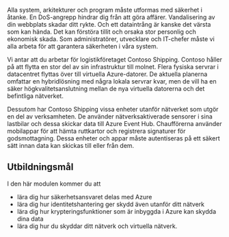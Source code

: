 Alla system, arkitekturer och program måste utformas med säkerhet i åtanke. En DoS-angrepp hindrar dig från att göra affärer. Vandalisering av din webbplats skadar ditt rykte. Och ett dataintrång är kanske det värsta som kan hända. Det kan förstöra tillit och orsaka stor personlig och ekonomisk skada. Som administratörer, utvecklare och IT-chefer måste vi alla arbeta för att garantera säkerheten i våra system. 

Vi antar att du arbetar för logistikföretaget Contoso Shipping. Contoso håller på att flytta en stor del av sin infrastruktur till molnet. Flera fysiska servrar i datacentret flyttas över till virtuella Azure-datorer. De aktuella planerna omfattar en hybridlösning med några lokala servrar kvar, men de vill ha en säker högkvalitetsanslutning mellan de nya virtuella datorerna och det befintliga nätverket.

Dessutom har Contoso Shipping vissa enheter utanför nätverket som utgör en del av verksamheten. De använder nätverksaktiverade sensorer i sina lastbilar och dessa skickar data till Azure Event Hub. Chaufförerna använder mobilappar för att hämta ruttkartor och registrera signaturer för godsmottagning. Dessa enheter och appar måste autentiseras på ett säkert sätt innan data kan skickas till eller från dem.

## <a name="learning-objectives"></a>Utbildningsmål

I den här modulen kommer du att

- lära dig hur säkerhetsansvaret delas med Azure
- lära dig hur identitetshantering ger skydd även utanför ditt nätverk
- lära dig hur krypteringsfunktioner som är inbyggda i Azure kan skydda dina data
- lära dig hur du skyddar ditt nätverk och virtuella nätverk.
